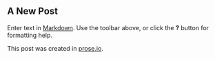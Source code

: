 ## A New Post

Enter text in [Markdown](http://daringfireball.net/projects/markdown/). Use the toolbar above, or click the **?** button for formatting help.

This post was created in [prose.io](https://prose.io/).